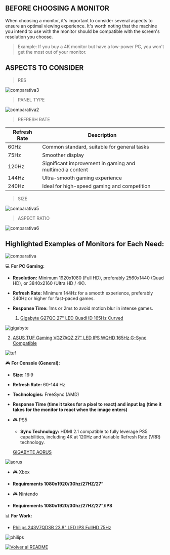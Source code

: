 ## BEFORE CHOOSING A MONITOR
When choosing a monitor, it's important to consider several aspects to ensure an optimal viewing experience. It's worth noting that the machine you intend to use with the monitor should be compatible with the screen's resolution you choose.

>Example: If you buy a 4K monitor but have a low-power PC, you won't get the most out of your monitor.

## ASPECTS TO CONSIDER
>RES

![comparativa3](img/res.png)

>PANEL TYPE

![comparativa2](img/desventajaspng.png)

>REFRESH RATE

| Refresh Rate | Description                                    |
|--------------|------------------------------------------------|
| 60Hz         | Common standard, suitable for general tasks     |
| 75Hz         | Smoother display                                |
| 120Hz        | Significant improvement in gaming and multimedia content |
| 144Hz        | Ultra-smooth gaming experience                  |
| 240Hz        | Ideal for high-speed gaming and competition     |

>SIZE

![comparativa5](img/tamaño_monitor.jpg)

>ASPECT RATIO

![comparativa6](img/relacion-aspecto-monitores.png)


## Highlighted Examples of Monitors for Each Need:
![comparativa](img/comparativa.jpg)


 💻 **For PC Gaming:**

- **Resolution:** Minimum 1920x1080 (Full HD), preferably 2560x1440 (Quad HD), or 3840x2160 (Ultra HD / 4K).
  
- **Refresh Rate:** Minimum 144Hz for a smooth experience, preferably 240Hz or higher for fast-paced games.
  
- **Response Time:** 1ms or 2ms to avoid motion blur in intense games.

  1) [Gigabyte G27QC 27" LED QuadHD 165Hz Curved](https://www.pccomponentes.com/gigabyte-g27qc-27-led-quadhd-165hz-curva)

![gigabyte](img/gigabyte1.png)

  2) [ASUS TUF Gaming VG27AQZ 27" LED IPS WQHD 165Hz G-Sync Compatible](https://www.pccomponentes.com/asus-tuf-gaming-vg27aqz-27-led-ips-wqhd-165hz-g-sync-compatible)

![tuf](img/tuf1.png)
  
🎮 **For Console (General):**

- **Size:** 16:9
- **Refresh Rate:** 60-144 Hz
- **Technologies:** FreeSync (AMD)
- **Response Time (time it takes for a pixel to react) and input lag (time it takes for the monitor to react when the image enters)**

- 🎮 PS5 
  - **Sync Technology:** HDMI 2.1 compatible to fully leverage PS5 capabilities, including 4K at 120Hz and Variable Refresh Rate (VRR) technology.


  [GIGABYTE AORUS](https://www.pccomponentes.com/gigabyte-aorus-fv43u-43-qled-ultrahd-4k-144hz-usb-c)

![aorus](img/aorus.png)

- 🎮 Xbox
- **Requirements 1080x1920/30hz/27HZ/27"**

- 🎮 Nintendo
- **Requirements 1080x1920/30hz/27HZ/27"/IPS** 


📊 **For Work:** 
  
- [Philips 243V7QDSB 23.8" LED IPS FullHD 75Hz](https://www.pccomponentes.com/philips-243v7qdsb-238-led-ips-fullhd-75hz)

![philips](img/philips.png)


[![Volver al README](img/seccion.png)](README_EN.md)